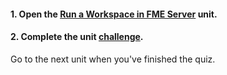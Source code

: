 <head><base target="_blank"> </head>

#### **1. Open the [Run a Workspace in FME Server](https://safe.my.trailhead.com/content/safe/modules/publish-workflows-to-the-web/run-a-workspace-in-fme-server?trail_id=fme-server-authoring) unit.**

  


#### **2. Complete the unit** [**challenge**](https://safe.my.trailhead.com/content/safe/modules/publish-workflows-to-the-web/run-a-workspace-in-fme-server?trail_id=fme-server-authoring#challenge).  

Go to the next unit when you've finished the quiz.





